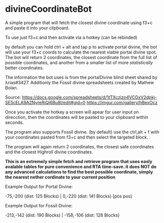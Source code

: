 # divineCoordinateBot
A simple program that will fetch the closest divine coordinate using f3+c and paste it into your clipboard.

To use just f3+c and then activate via a hotkey (can be rebinded)

by default you can hold ctrl + alt and tap p to activate portal divine, the bot will use your f3+c coords to calculate the nearest viable portal divine spot. The bot will return 2 coordinates, the closest coordinate from the full list of possible coordinates, and another from a smaller list of more *statistically* better coordinates. 

The information the bot uses is from the portalDivine blind sheet shared by λrias#3427.
Additionly the Fossil divine spreadsheets created by Mathew Bolan.

Source:
https://docs.google.com/spreadsheets/d/1tTXczjzo4VCOxV2dpkj-SE5cELA9A2NyreRiQj6Bu8I/edit#gid=0
https://imgur.com/gallery/hBexOcz

Once you activate the hotkey a screen will apear for user input on direcction, then the coordinates will be pasted to your clipboard within seconds.

The program also supports Fossil divine. (by default) use the ctrl,alt + f with your coordinates pasted from f3+c and then select the targeted block. 

The program will again return 2 coordinates, the closest safe coordinates and the closest Highroll divine coordinates.

**This is an extremely simple fetch and retrieve program that uses easly avalable tables for pure convenience and RTA time-save. it does NOT do any advanced calculations to find the best possible coordinate, simply the nearest nether cordinate to your current position**

Example Output for Portal Divine:

-75,-200 (dist: 125 Blocks) | 0,-220 (dist: 141 Blocks) [pos pos]

Example Output for Fossil Divine:

-213,-142 (dist: 190 Blocks) | -158,-106 (dist: 128 Blocks) 
